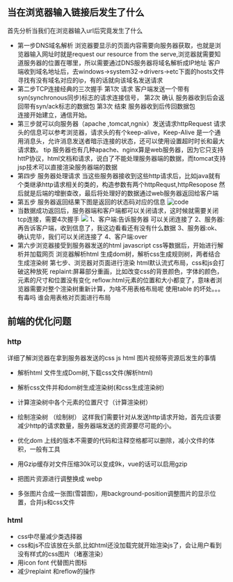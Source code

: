 ## 当在浏览器输入链接后发生了什么
首先分析当我们在浏览器输入url后究竟发生了什么
- 第一步DNS域名解析
  浏览器要显示的页面内容需要向服务器获取，也就是浏览器输入网址时就是request our resource from the serve,浏览器就需要知道服务器的位置在哪里，所以需要通过DNS服务器将域名解析成IP地址
  客户端收到域名地址后，去windows->system32->drivers->etc下面的hosts文件寻找有没有域名对应的ip，有的话就向该域名发送请求
- 第二步TCP连接经典的三次握手
  第1次 请求 客户端发送一个带有syn(synchronous同步)标志的请求连接信号，
  第2次 确认 服务器收到后会返回带有syn/ack标志的数据包
  第3次 结束 服务器收到后传回数据包    
  连接开始建立，通信开始。
- 第三步就可以向服务器（apache ,tomcat,ngnix）发送请求httpRequest
  请求头的信息可以参考浏览器，请求头的有个keep-alive，Keep-Alive 是一个通用消息头，允许消息发送者暗示连接的状态，还可以使用设置超时时长和最大请求​​数。
  tip 服务器也有几种apache、nginx算是web服务器，因为它只支持httP协议，html文档和请求，说白了不能处理服务器端的数据，而tomcat支持jsp技术可以直接渲染服务器端的数据
- 第四步 服务器处理请求
  当这些服务器接收到这些http请求后，比如java就有个类继承http请求相关的类的，构造参数有两个httpRequst,httpResopose 然后就是后端的增删查改，最后将处理好的数据通过web服务器返回给客户端
- 第五步
  服务器返回结果下图是返回的状态码对应的信息
  ![code](https://segmentfault.com/img/bVYQcs)
- 当数据成功返回后，服务器端和客户端都可以关闭请求，这时候就需要关闭tcp连接，需要4次握手
![](https://segmentfault.com/img/bVYQci)
 1、客户端:告诉服务器 可以关闭连接了
 2、服务器:再告诉客户端，收到信息了，我这边看看还有没有什么数据
 3、服务器:ok、确认完毕，我们可以关闭连接了
 4、客户端:over
- 第六步浏览器接受到服务器发送的html javascript css等数据后，开始进行解析并加载网页
浏览器解析html 生成dom树，解析css生成规则树，两者结合生成渲染树
第七步、浏览器对页面进行渲染
html默认流式布局，css和js会打破这种放死
replaint:屏幕部分重画，比如改变css的背景颜色，字体的颜色，元素的尺寸和位置没有变化
reflow:html元素的位置和大小都变了，意味者浏览器需要对整个渲染树重新计算，为啥不用表格布局呢
使用table 的坏处。。。有毒吗 谁会用表格对页面进行布局

## 前端的优化问题
 ### http
 详细了解浏览器在拿到服务器发送的css js html 图片视频等资源后发生的事情
 - 解析html 文件生成Dom树,下载css文件(解析html)
 - 解析css文件并和dom树生成渲染树(和css生成渲染树)
 - 计算渲染树中各个元素的位置尺寸（计算渲染树）
 - 绘制渲染树 （绘制树）
 这样我们需要针对从发送http请求开始，首先应该要减少http的请求数量，服务器端发送的资源要尽可能的小。

 - 优化dom 上线的版本不需要的代码和注释空格都可以删除，减小文件的体积，一般有工具
 - 用Gzip缓存对文件压缩30k可以变成9k，vue的话可以启用gzip
 - 把图片资源进行调整换成 webp
 - 多张图片合成一张图(雪碧图)，用background-position调整图片的显示位置，合并js和css文件

 ### html
 - css中尽量减少类选择器
 - css和js不应该放在头部,比如html还没加载完就开始渲染js了，会让用户看到没有样式的css图片（堵塞渲染）
 - 用icon font 代替图片图标
 - 减少replaint 和reflow的操作




